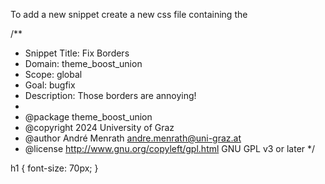 To add a new snippet create a new css file containing the

/**
 * Snippet Title: Fix Borders
 * Domain:        theme_boost_union
 * Scope:         global
 * Goal:          bugfix
 * Description:   Those borders are annoying!
 *
 * @package    theme_boost_union
 * @copyright  2024 University of Graz
 * @author     André Menrath <andre.menrath@uni-graz.at>
 * @license    http://www.gnu.org/copyleft/gpl.html GNU GPL v3 or later
 */

h1 {
    font-size: 70px;
}
